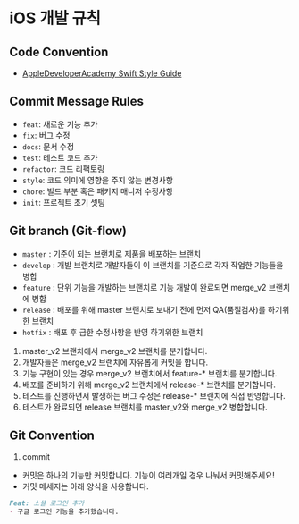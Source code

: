 # iOS 개발 규칙

## Code Convention
- [AppleDeveloperAcademy Swift Style Guide](https://github.com/DeveloperAcademy-POSTECH/swift-style-guide)

## Commit Message Rules
- `feat`: 새로운 기능 추가
- `fix`: 버그 수정
- `docs`: 문서 수정
- `test`: 테스트 코드 추가
- `refactor`: 코드 리팩토링
- `style`: 코드 의미에 영향을 주지 않는 변경사항
- `chore`: 빌드 부분 혹은 패키지 매니저 수정사항
- `init`: 프로젝트 초기 셋팅

## Git branch (Git-flow)
- `master` : 기준이 되는 브랜치로 제품을 배포하는 브랜치
- `develop` : 개발 브랜치로 개발자들이 이 브랜치를 기준으로 각자 작업한 기능들을 병합
- `feature` : 단위 기능을 개발하는 브랜치로 기능 개발이 완료되면 merge_v2 브랜치에 병합
- `release` : 배포를 위해 master 브랜치로 보내기 전에 먼저 QA(품질검사)를 하기위한 브랜치
- `hotfix` : 배포 후 급한 수정사항을 반영 하기위한 브랜치

1. master_v2 브랜치에서 merge_v2 브랜치를 분기합니다.
2. 개발자들은 merge_v2 브랜치에 자유롭게 커밋을 합니다.
3. 기능 구현이 있는 경우 merge_v2 브랜치에서 feature-* 브랜치를 분기합니다.
4. 배포를 준비하기 위해 merge_v2 브랜치에서 release-* 브랜치를 분기합니다.
5. 테스트를 진행하면서 발생하는 버그 수정은 release-* 브랜치에 직접 반영합니다.
6. 테스트가 완료되면 release 브랜치를 master_v2와 merge_v2 병합합니다.

## Git Convention
1. commit
  - 커밋은 하나의 기능만 커밋합니다. 기능이 여러개일 경우 나눠서 커밋해주세요!
  - 커밋 메세지는 아래 양식을 사용합니다.
```markdown
Feat: 소셜 로그인 추가
- 구글 로그인 기능을 추가했습니다.
```
